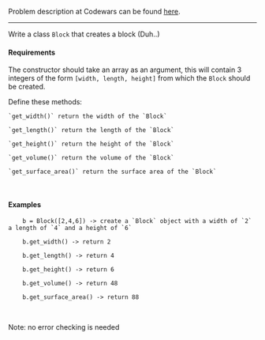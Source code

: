 Problem description at Codewars can be found
[here](https://www.codewars.com/kata/55b75fcf67e558d3750000a3/train/python).

-------------

Write a class `Block` that creates a block (Duh..)
<br>

#### Requirements
The constructor should take an array as an argument, this will contain 3 integers of the form
`[width, length, height]` from which the `Block` should be created.
<br>

Define these methods:
```
`get_width()` return the width of the `Block`

`get_length()` return the length of the `Block`

`get_height()` return the height of the `Block`

`get_volume()` return the volume of the `Block`

`get_surface_area()` return the surface area of the `Block`
```
<br>

#### Examples
```
    b = Block([2,4,6]) -> create a `Block` object with a width of `2` a length of `4` and a height of `6`
    
    b.get_width() -> return 2
    
    b.get_length() -> return 4
    
    b.get_height() -> return 6
    
    b.get_volume() -> return 48
    
    b.get_surface_area() -> return 88
```
<br>

Note: no error checking is needed
